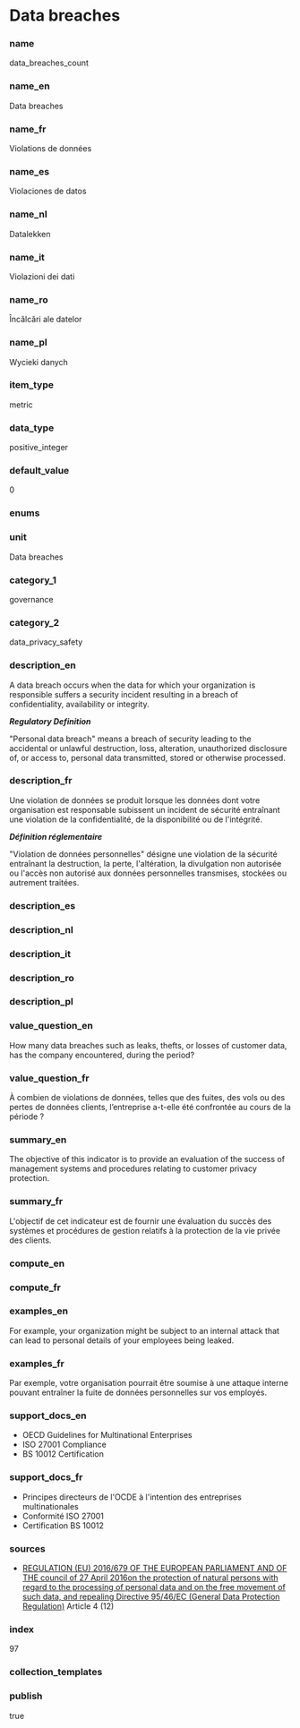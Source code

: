 # Data breaches

### name

data_breaches_count

### name_en

Data breaches

### name_fr

Violations de données

### name_es

Violaciones de datos

### name_nl

Datalekken

### name_it

Violazioni dei dati

### name_ro

Încălcări ale datelor

### name_pl

Wycieki danych

### item_type

metric

### data_type

positive_integer

### default_value

0

### enums



### unit

Data breaches

### category_1

governance

### category_2

data_privacy_safety

### description_en

A data breach occurs when the data for which your organization is responsible suffers a security
incident resulting in a breach of confidentiality, availability or integrity. 

***Regulatory Definition***

"Personal data breach" means a breach of security leading to the accidental or unlawful
destruction, loss, alteration, unauthorized disclosure of, or access to, personal data transmitted,
stored or otherwise processed.

### description_fr

Une violation de données se produit lorsque les données dont votre organisation est responsable
subissent un incident de sécurité entraînant une violation de la confidentialité, de la
disponibilité ou de l'intégrité.

***Définition réglementaire***

"Violation de données personnelles" désigne une violation de la sécurité entraînant la destruction,
la perte, l'altération, la divulgation non autorisée ou l'accès non autorisé aux données
personnelles transmises, stockées ou autrement traitées.

### description_es

### description_nl

### description_it

### description_ro

### description_pl


### value_question_en

How many data breaches such as leaks, thefts, or losses of customer data, has the company
encountered, during the period?

### value_question_fr

À combien de violations de données, telles que des fuites, des vols ou des pertes de données
clients, l’entreprise a-t-elle été confrontée au cours de la période ?

### summary_en

The objective of this indicator is to provide an evaluation of the success of management systems
and procedures relating to customer privacy protection.

### summary_fr

L'objectif de cet indicateur est de fournir une évaluation du succès des systèmes et procédures
de gestion relatifs à la protection de la vie privée des clients.

### compute_en



### compute_fr



### examples_en

For example, your organization might be subject to an internal attack that can lead to personal
details of your employees being leaked.

### examples_fr

Par exemple, votre organisation pourrait être soumise à une attaque interne pouvant entraîner la
fuite de données personnelles sur vos employés.

### support_docs_en

- OECD Guidelines for Multinational Enterprises
- ISO 27001 Compliance
- BS 10012 Certification

### support_docs_fr

- Principes directeurs de l'OCDE à l'intention des entreprises multinationales
- Conformité ISO 27001
- Certification BS 10012

### sources

- [REGULATION (EU) 2016/679 OF THE EUROPEAN PARLIAMENT AND OF THE council of 27 April 2016on the
protection of natural persons with regard to the processing of personal data and on the free
movement of such data, and repealing Directive 95/46/EC (General Data Protection Regulation)](https://eur-lex.europa.eu/legal-content/EN/TXT/PDF/?uri=CELEX:32016R0679)
 Article 4 (12)
            
### index

97

### collection_templates



### publish

true
